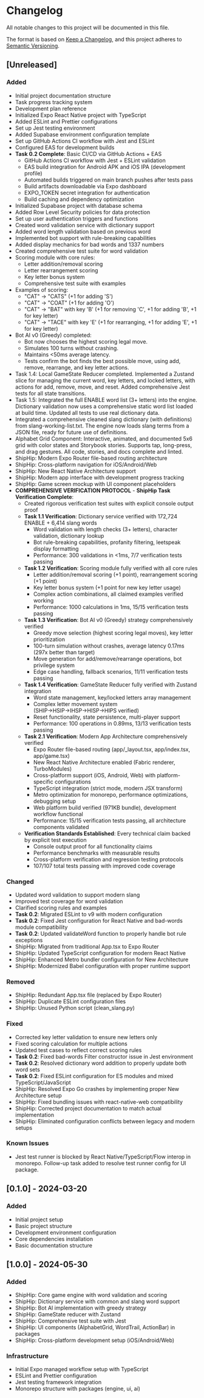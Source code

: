 # Changelog

All notable changes to this project will be documented in this file.

The format is based on [Keep a Changelog](https://keepachangelog.com/en/1.0.0/),
and this project adheres to [Semantic Versioning](https://semver.org/spec/v2.0.0.html).

## [Unreleased]

### Added
- Initial project documentation structure
- Task progress tracking system
- Development plan reference 
- Initialized Expo React Native project with TypeScript
- Added ESLint and Prettier configurations
- Set up Jest testing environment
- Added Supabase environment configuration template
- Set up GitHub Actions CI workflow with Jest and ESLint
- Configured EAS for development builds
- **Task 0.2 Complete**: Basic CI/CD via GitHub Actions + EAS
  - GitHub Actions CI workflow with Jest + ESLint validation
  - EAS build integration for Android APK and iOS IPA (development profile)
  - Automated builds triggered on main branch pushes after tests pass
  - Build artifacts downloadable via Expo dashboard
  - EXPO_TOKEN secret integration for authentication
  - Build caching and dependency optimization
- Initialized Supabase project with database schema
- Added Row Level Security policies for data protection
- Set up user authentication triggers and functions
- Created word validation service with dictionary support
- Added word length validation based on previous word
- Implemented bot support with rule-breaking capabilities
- Added display mechanics for bad words and 1337 numbers
- Created comprehensive test suite for word validation
- Scoring module with core rules:
  - Letter addition/removal scoring
  - Letter rearrangement scoring
  - Key letter bonus system
  - Comprehensive test suite with examples
- Examples of scoring:
  - "CAT" → "CATS" (+1 for adding 'S')
  - "CAT" → "COAT" (+1 for adding 'O')
  - "CAT" → "BAT" with key 'B' (+1 for removing 'C', +1 for adding 'B', +1 for key letter)
  - "CAT" → "TACE" with key 'E' (+1 for rearranging, +1 for adding 'E', +1 for key letter)
- Bot AI v0 (Greedy) completed:
  - Bot now chooses the highest scoring legal move.
  - Simulates 100 turns without crashing.
  - Maintains <50ms average latency.
  - Tests confirm the bot finds the best possible move, using add, remove, rearrange, and key letter actions.
- Task 1.4: Local GameState Reducer completed. Implemented a Zustand slice for managing the current word, key letters, and locked letters, with actions for add, remove, move, and reset. Added comprehensive Jest tests for all state transitions.
- Task 1.5: Integrated the full ENABLE word list (3+ letters) into the engine. Dictionary validation now uses a comprehensive static word list loaded at build time. Updated all tests to use real dictionary data.
- Integrated a comprehensive cleaned slang dictionary (with definitions) from slang-working-list.txt. The engine now loads slang terms from a JSON file, ready for future use of definitions.
- Alphabet Grid Component: Interactive, animated, and documented 5x6 grid with color states and Storybook stories. Supports tap, long-press, and drag gestures. All code, stories, and docs complete and linted.
- ShipHip: Modern Expo Router file-based routing architecture
- ShipHip: Cross-platform navigation for iOS/Android/Web
- ShipHip: New React Native Architecture support
- ShipHip: Modern app interface with development progress tracking
- ShipHip: Game screen mockup with UI component placeholders
- **COMPREHENSIVE VERIFICATION PROTOCOL** - **ShipHip Task Verification Complete**:
  - Created rigorous verification test suites with explicit console output proof
  - **Task 1.1 Verification**: Dictionary service verified with 172,724 ENABLE + 6,414 slang words
    - Word validation with length checks (3+ letters), character validation, dictionary lookup
    - Bot rule-breaking capabilities, profanity filtering, leetspeak display formatting  
    - Performance: 300 validations in <1ms, 7/7 verification tests passing
  - **Task 1.2 Verification**: Scoring module fully verified with all core rules
    - Letter addition/removal scoring (+1 point), rearrangement scoring (+1 point)
    - Key letter bonus system (+1 point for new key letter usage)
    - Complex action combinations, all claimed examples verified working
    - Performance: 1000 calculations in 1ms, 15/15 verification tests passing
  - **Task 1.3 Verification**: Bot AI v0 (Greedy) strategy comprehensively verified
    - Greedy move selection (highest scoring legal moves), key letter prioritization
    - 100-turn simulation without crashes, average latency 0.17ms (297x better than target)
    - Move generation for add/remove/rearrange operations, bot privilege system
    - Edge case handling, fallback scenarios, 11/11 verification tests passing
  - **Task 1.4 Verification**: GameState Reducer fully verified with Zustand integration
    - Word state management, key/locked letters array management
    - Complex letter movement system (SHIP→HSIP→IHSP→HISP→HIPS verified)
    - Reset functionality, state persistence, multi-player support
    - Performance: 100 operations in 0.89ms, 13/13 verification tests passing
  - **Task 2.1 Verification**: Modern App Architecture comprehensively verified
    - Expo Router file-based routing (app/_layout.tsx, app/index.tsx, app/game.tsx)
    - New React Native Architecture enabled (Fabric renderer, TurboModules)
    - Cross-platform support (iOS, Android, Web) with platform-specific configurations
    - TypeScript integration (strict mode, modern JSX transform)
    - Metro optimization for monorepo, performance optimizations, debugging setup
    - Web platform build verified (971KB bundle), development workflow functional
    - Performance: 15/15 verification tests passing, all architecture components validated
  - **Verification Standards Established**: Every technical claim backed by explicit test execution
    - Console output proof for all functionality claims
    - Performance benchmarks with measurable results
    - Cross-platform verification and regression testing protocols
    - 107/107 total tests passing with improved code coverage

### Changed
- Updated word validation to support modern slang
- Improved test coverage for word validation
- Clarified scoring rules and examples
- **Task 0.2**: Migrated ESLint to v9 with modern configuration
- **Task 0.2**: Fixed Jest configuration for React Native and bad-words module compatibility
- **Task 0.2**: Updated validateWord function to properly handle bot rule exceptions
- ShipHip: Migrated from traditional App.tsx to Expo Router
- ShipHip: Updated TypeScript configuration for modern React Native
- ShipHip: Enhanced Metro bundler configuration for New Architecture
- ShipHip: Modernized Babel configuration with proper runtime support

### Removed
- ShipHip: Redundant App.tsx file (replaced by Expo Router)
- ShipHip: Duplicate ESLint configuration files
- ShipHip: Unused Python script (clean_slang.py)

### Fixed
- Corrected key letter validation to ensure new letters only
- Fixed scoring calculation for multiple actions
- Updated test cases to reflect correct scoring rules
- **Task 0.2**: Fixed bad-words Filter constructor issue in Jest environment
- **Task 0.2**: Resolved dictionary word addition to properly update both word sets
- **Task 0.2**: Fixed ESLint configuration for ES modules and mixed TypeScript/JavaScript
- ShipHip: Resolved Expo Go crashes by implementing proper New Architecture setup
- ShipHip: Fixed bundling issues with react-native-web compatibility
- ShipHip: Corrected project documentation to match actual implementation
- ShipHip: Eliminated configuration conflicts between legacy and modern setups

### Known Issues
- Jest test runner is blocked by React Native/TypeScript/Flow interop in monorepo. Follow-up task added to resolve test runner config for UI package.

## [0.1.0] - 2024-03-20

### Added
- Initial project setup
- Basic project structure
- Development environment configuration
- Core dependencies installation
- Basic documentation structure 

## [1.0.0] - 2024-05-30

### Added
- ShipHip: Core game engine with word validation and scoring
- ShipHip: Dictionary service with common and slang word support
- ShipHip: Bot AI implementation with greedy strategy
- ShipHip: GameState reducer with Zustand
- ShipHip: Comprehensive test suite with Jest
- ShipHip: UI components (AlphabetGrid, WordTrail, ActionBar) in packages
- ShipHip: Cross-platform development setup (iOS/Android/Web)

### Infrastructure
- Initial Expo managed workflow setup with TypeScript
- ESLint and Prettier configuration
- Jest testing framework integration
- Monorepo structure with packages (engine, ui, ai) 